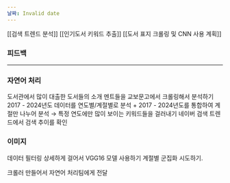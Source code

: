 ```yaml
---
날짜: Invalid date
---
```

[[검색 트렌드 분석]]
[[인기도서 키워드 추출]]
[[도서 표지 크롤링 및 CNN 사용 계획]]
  
### 피드백
---
### 자연어 처리
도서관에서 많이 대출한 도서들의 소개 멘트들을 교보문고에서 크롤링해서 분석하기
2017 - 2024년도 데이터를 연도별/계절별로 분석 + 2017 - 2024년도를 통합하여 계절만 나누어 분석
→ 특정 연도에만 많이 보이는 키워드들을 걸러내기
네이버 검색 트렌드에서 검색 추이를 확인
  
### 이미지
데이터 필터링 상세하게 걸어서 VGG16 모델 사용하기
계절별 군집화 시도하기.
  
크롤러 만들어서 자연어 처리팀에게 전달